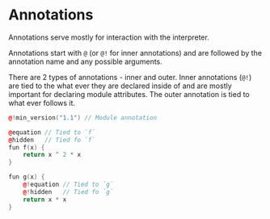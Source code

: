 # Annotations

Annotations serve mostly for interaction with the interpreter.

Annotations start with `@` (or `@!` for inner annotations) and are followed by
the annotation name and any possible arguments.

There are 2 types of annotations - inner and outer.
Inner annotations (`@!`) are tied to the what ever they are declared inside of
and are mostly important for declaring module attributes. The outer annotation
is tied to what ever follows it.

```cpp
@!min_version("1.1") // Module annotation

@equation // Tied to `f`
@hidden   // Tied fo `f`
fun f(x) {
    return x ^ 2 * x
}

fun g(x) {
    @!equation // Tied to `g`
    @!hidden   // Tied fo `g`
    return x * x
}
```
